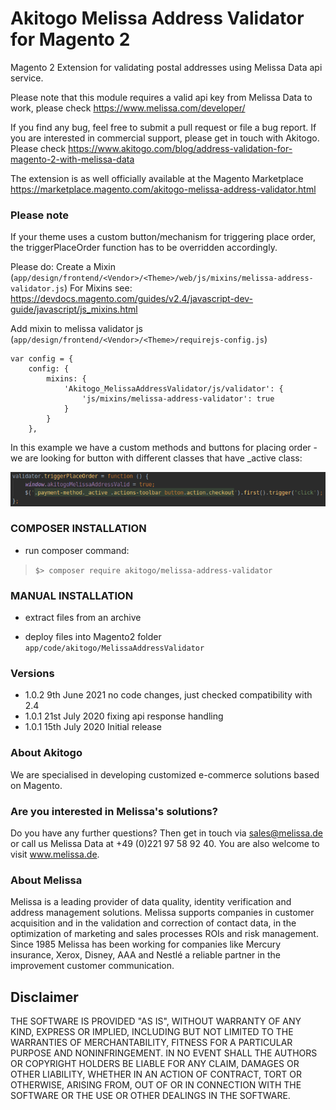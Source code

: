 # Akitogo Melissa Address Validator for Magento 2
Magento 2 Extension for validating postal addresses using Melissa Data api service.

Please note that this module requires a valid api key from Melissa Data to work, please check https://www.melissa.com/developer/

If you find any bug, feel free to submit a pull request or file a bug report. If you are interested in commercial support, please get in touch with Akitogo. Please check https://www.akitogo.com/blog/address-validation-for-magento-2-with-melissa-data

The extension is as well officially available at the Magento Marketplace https://marketplace.magento.com/akitogo-melissa-address-validator.html

### Please note
If your theme uses a custom button/mechanism for triggering place order, the triggerPlaceOrder function has to be overridden accordingly.

Please do:
Create a Mixin (`app/design/frontend/<Vendor>/<Theme>/web/js/mixins/melissa-address-validator.js`)
For Mixins see: https://devdocs.magento.com/guides/v2.4/javascript-dev-guide/javascript/js_mixins.html

Add mixin to melissa validator js (`app/design/frontend/<Vendor>/<Theme>/requirejs-config.js`)
```
var config = {
    config: {
        mixins: {
            'Akitogo_MelissaAddressValidator/js/validator': {
                'js/mixins/melissa-address-validator': true
            }
        }
    },
```
In this example we have a custom methods and buttons for placing order - we are looking for button with different classes that have _active class:

![Example](README.png?raw=true)

### COMPOSER INSTALLATION
* run composer command:
>`$> composer require akitogo/melissa-address-validator`

### MANUAL INSTALLATION
* extract files from an archive

* deploy files into Magento2 folder `app/code/akitogo/MelissaAddressValidator`

### Versions
* 1.0.2 9th June 2021 no code changes, just checked compatibility with 2.4
* 1.0.1 21st July 2020 fixing api response handling
* 1.0.1 15th July 2020 Initial release

### About Akitogo
We are specialised in developing customized e-commerce solutions based on Magento.

### Are you interested in Melissa's solutions? 
Do you have any further questions? Then get in touch via sales@melissa.de or call us Melissa Data at +49 (0)221 97 58 92 40.
You are also welcome to visit www.melissa.de.

### About Melissa
Melissa is a leading provider of data quality, identity verification and address management solutions. Melissa supports companies in customer acquisition and in the validation and correction of contact data, in the optimization of marketing and sales processes ROIs and risk management. Since 1985 Melissa has been working for companies like Mercury insurance, Xerox, Disney, AAA and Nestlé a reliable partner in the improvement customer communication.

## Disclaimer
THE SOFTWARE IS PROVIDED "AS IS", WITHOUT WARRANTY OF ANY KIND, EXPRESS OR IMPLIED, INCLUDING BUT NOT LIMITED TO THE WARRANTIES OF MERCHANTABILITY, FITNESS FOR A PARTICULAR PURPOSE AND NONINFRINGEMENT. IN NO EVENT SHALL THE AUTHORS OR COPYRIGHT HOLDERS BE LIABLE FOR ANY CLAIM, DAMAGES OR OTHER LIABILITY, WHETHER IN AN ACTION OF CONTRACT, TORT OR OTHERWISE, ARISING FROM, OUT OF OR IN CONNECTION WITH THE SOFTWARE OR THE USE OR OTHER DEALINGS IN THE SOFTWARE.
